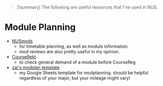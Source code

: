 > [!summary] The following are useful resources that I've used in NUS. 

# Module Planning

- [NUSmods](https://nusmods.com/timetable/sem-2) 
	- for timetable planning, as well as module information. 
	- mod reviews are also pretty useful in my opinion.
- [CourseRekt](https://courserekt.vercel.app/) 
	- to check general demand of a module before CourseReg
- [zai's modplan template](https://docs.google.com/spreadsheets/d/1K3Uwi-M5q3lUXoWpmeIonP6WZ_Nedx9rc3auVxN--cQ/edit?usp=drive_link)
	- my Google Sheets template for modplanning. should be helpful regardless of your major, but your mileage might vary!